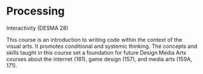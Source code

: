 Processing
==========

Interactivity (DESMA 28)


This course is an introduction to writing code within the context of the visual arts. 
It promotes conditional and systemic thinking. The concepts and skills taught in this
course set a foundation for future Design Media Arts courses about the internet (161),
game design (157), and media arts (159A, 171).
